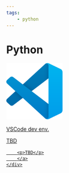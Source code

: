 ```yaml
---
tags:
    - python
---
```


# Python

<div class="grid-container">
    <div class="grid-item">
        <a href="dev_env">
        <img src="images/vscode.png" width="150" height="150">
        <p>VSCode dev env.</p>
        </a>
    </div>
    <div class="grid-item">
    <a href="dev_container">
        <p>TBD</p>
        </a>
    </div>
    <div class="grid-item">
        <a href="remote_ssh">
        
        <p>TBD</p>
        </a>
    </div>
    
</div>